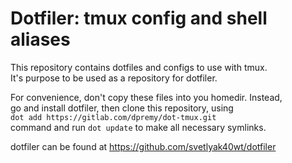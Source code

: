 Dotfiler: tmux config and shell aliases
======================================

This repository contains dotfiles and configs to use with tmux.  
It's purpose to be used as a repository for dotfiler.  

For convenience, don't copy these files into you homedir. Instead,  
go and install dotfiler, then clone this repository, using  
`dot add https://gitlab.com/dpremy/dot-tmux.git`  
command and run `dot update` to make all necessary symlinks.

dotfiler can be found at https://github.com/svetlyak40wt/dotfiler
